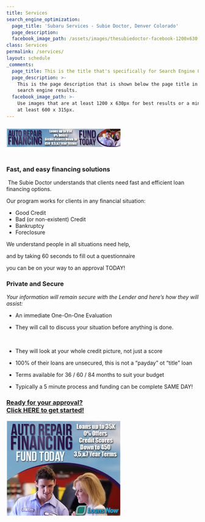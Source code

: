 ```yaml
---
title: Services
search_engine_optimization:
  page_title: 'Subaru Services - Subie Doctor, Denver Colorado'
  page_description:
  facebook_image_path: /assets/images/thesubiedoctor-facebook-1200x630.png
class: Services
permalink: /services/
layout: schedule
_comments:
  page_title: This is the title that's specifically for Search Engine Optimization.
  page_description: >-
    This is the page description that is shown below the page title in the
    search engine results.
  facebook_image_path: >-
    Use images that are at least 1200 x 630px for best results or a minimum of
    at least 600 x 315px.
---
```


### ![](/assets/images/thesubiedoctor-repairfinance2-3.jpg)<br>&nbsp;

### Fast, and easy financing solutions

&nbsp;The Subie Doctor understands that clients need fast and efficient loan financing options.

Our program works for clients in any financial situation:

* Good Credit
* Bad (or non-existent) Credit
* Bankruptcy
* Foreclosure

We understand people in all situations need help,

and by taking 60 seconds to fill out a questionnaire

you can be on your way to an approval TODAY!

### Private and Secure

*Your information will remain secure with the Lender and here’s how they will assist:*

* An immediate One-On-One Evaluation

* They will call to discuss your situation before anything is done.

  &nbsp;

* They will look at your whole credit picture, not just a score

* 100% of their loans are unsecured, this is not a “payday” ot “title” loan

* Terms available for 36 / 60 / 84 months to suit your budget

* Typically a 5 minute process and funding can be complete SAME DAY!

### [Ready for your approval?<br>Click HERE to get started!](__notset__)

[![](/assets/images/thesubiedoctor-repairfinance3-2.jpg)](__notset__)